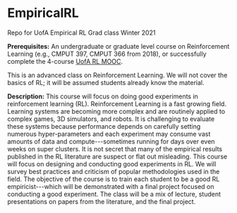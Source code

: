 # EmpiricalRL
Repo for UofA Empirical RL Grad class Winter 2021

<b>Prerequisites:</b> An undergraduate or graduate level course on Reinforcement Learning (e.g., CMPUT 397, CMPUT 366 from 2018), or successfully complete the 4-course <a href="http://uab.ca/RLMOOC">UofA RL MOOC</a>.

This is an advanced class on Reinforcement Learning. We will not cover the basics of RL; it will be assumed students already know the material.


<b>Description:</b> This course will focus on doing good experiments in reinforcement learning (RL). Reinforcement Learning is a fast growing field. Learning systems are becoming more complex and are routinely applied to complex games, 3D simulators, and robots. It is challenging to evaluate these systems because performance depends on carefully setting numerous hyper-parameters and each experiment may consume vast amounts of data and compute---sometimes running for days over even weeks on super clusters. It is not secret that many of the empirical results published in the RL literature are suspect or flat out misleading. This course will focus on designing and conducting good experiments in RL. We will survey best practices and criticism of popular methodologies used in the field. The objective of the course is to train each student to be a good RL empiricist---which will be demonstrated with a final project focused on conducting a good experiment. The class will be a mix of lecture, student presentations on papers from the literature, and the final project.
